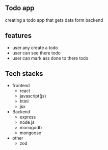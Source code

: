 ## Todo app
creating a todo app that gets data form backend

## features
-  user any create a todo
-  user can see there todo
-  user can mark ass done to there todo

## Tech stacks
- frontend
    - react
     - javascript(js)
     - html
     - jsx
- Backend
     - express
     - node js
     - monogodb
     - mongoose
- other 
    - zod